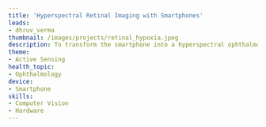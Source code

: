 ```yaml
---
title: 'Hyperspectral Retinal Imaging with Smartphones'
leads: 
- dhruv_verma
thumbnail: /images/projects/retinal_hypoxia.jpeg
description: To transform the smartphone into a hyperspectral ophthalmoscope for screening cases of retinal hypoxia.
theme: 
- Active Sensing
health_topic: 
- Ophthalmology
device:
- Smartphone
skills:
- Computer Vision
- Hardware
---
```

